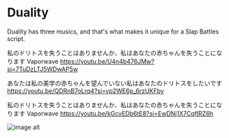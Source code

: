 # Duality
Duality has three musics, and that's what makes it unique for a Slap Battles script.

私のドリトスを失うことはありませんか、私はあなたの赤ちゃんを失うことになります Vaporwave
https://youtu.be/U4n4b476JMw?si=7TuDzLTJ5WDwAP5w

あなたは私の美学の赤ちゃんを望んでいない私はあなたのドリトスをしたいです
https://youtu.be/QDRnB7oLrq4?si=vp2WE6p_6rzUKFby

私のドリトスを失うことはありませんか、私はあなたの赤ちゃんを失うことになります Vaporwave
https://youtu.be/kGcvEDb6tE8?si=EwDNj1X7CqfIRZ6h

![image alt](https://cdn.discordapp.com/attachments/1274431331111010324/1351171442410000494/hX87JLFw.jpg?ex=67d967f7&is=67d81677&hm=b39624e2f0c576a588eb1aab5de81b4636eccda2d402549ae68cdd899cef6967&)
